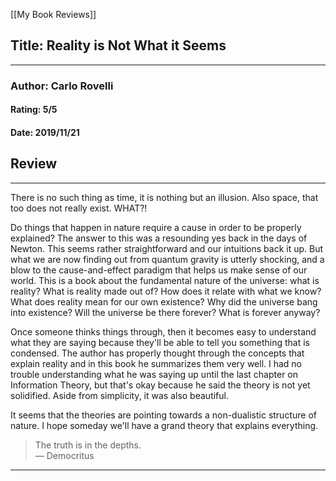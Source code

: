 [[My Book Reviews]]

 
 ## Title: Reality is Not What it Seems
 ---
 ### Author: Carlo Rovelli
 #### Rating: 5/5
 #### Date: 2019/11/21


 ## Review
 ---
 There is no such thing as time, it is nothing but an illusion. Also space, that too does not really exist. WHAT?!  
  
  
Do things that happen in nature require a cause in order to be properly explained? The answer to this was a resounding yes back in the days of Newton. This seems rather straightforward and our intuitions back it up. But what we are now finding out from quantum gravity is utterly shocking, and a blow to the cause-and-effect paradigm that helps us make sense of our world. This is a book about the fundamental nature of the universe: what is reality? What is reality made out of? How does it relate with what we know? What does reality mean for our own existence? Why did the universe bang into existence? Will the universe be there forever? What is forever anyway?  
  
Once someone thinks things through, then it becomes easy to understand what they are saying because they'll be able to tell you something that is condensed. The author has properly thought through the concepts that explain reality and in this book he summarizes them very well. I had no trouble understanding what he was saying up until the last chapter on Information Theory, but that's okay because he said the theory is not yet solidified. Aside from simplicity, it was also beautiful.  
  
  
It seems that the theories are pointing towards a non-dualistic structure of nature. I hope someday we'll have a grand theory that explains everything.  
  

> The truth is in the depths.   
> — Democritus





 ---
 